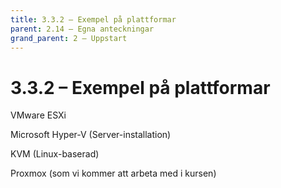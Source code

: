 ```yaml
---
title: 3.3.2 – Exempel på plattformar
parent: 2.14 – Egna anteckningar
grand_parent: 2 – Uppstart
---
```

# 3.3.2 – Exempel på plattformar

VMware ESXi

Microsoft Hyper-V (Server-installation)

KVM (Linux-baserad)

Proxmox (som vi kommer att arbeta med i kursen)


